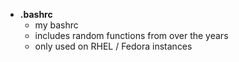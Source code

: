 * **.bashrc**
  * my bashrc
  * includes random functions from over the years
  * only used on RHEL / Fedora instances
